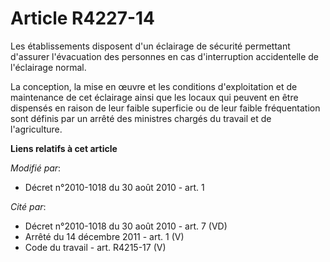 # Article R4227-14

Les établissements disposent d'un éclairage de sécurité permettant d'assurer l'évacuation des personnes en cas d'interruption
accidentelle de l'éclairage normal.

La conception, la mise en œuvre et les conditions d'exploitation et de maintenance de cet éclairage ainsi que les locaux qui
peuvent en être dispensés en raison de leur faible superficie ou de leur faible fréquentation sont définis par un arrêté des
ministres chargés du travail et de l'agriculture.

**Liens relatifs à cet article**

_Modifié par_:

  - Décret n°2010-1018 du 30 août 2010 - art. 1

_Cité par_:

  - Décret n°2010-1018 du 30 août 2010 - art. 7 (VD)
  - Arrêté du 14 décembre 2011 - art. 1 (V)
  - Code du travail - art. R4215-17 (V)
